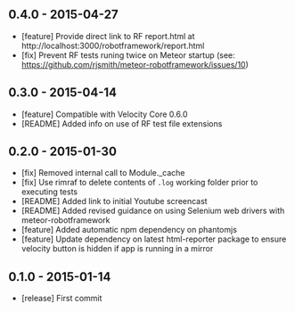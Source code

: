 ## 0.4.0 - 2015-04-27
- [feature] Provide direct link to RF report.html at http://localhost:3000/robotframework/report.html
- [fix] Prevent RF tests runing twice on Meteor startup (see: https://github.com/rjsmith/meteor-robotframework/issues/10)

## 0.3.0 - 2015-04-14
- [feature] Compatible with Velocity Core 0.6.0
- [README] Added info on use of RF test file extensions

## 0.2.0 - 2015-01-30

- [fix] Removed internal call to Module._cache
- [fix] Use rimraf to delete contents of `.log` working folder prior to executing tests
- [README] Added link to initial Youtube screencast
- [README] Added revised guidance on using Selenium web drivers with meteor-robotframework
- [feature] Added automatic npm dependency on phantomjs
- [feature] Update dependency on latest html-reporter package to ensure velocity button is hidden if app is running in a mirror

## 0.1.0 - 2015-01-14

- [release] First commit
